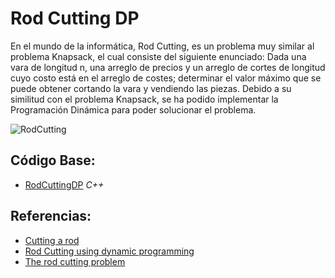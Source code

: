 # Rod Cutting DP
En el mundo de la informática, Rod Cutting, es un problema muy similar al problema
Knapsack, el cual consiste del siguiente enunciado: Dada una vara de longitud n, una arreglo de precios y un
arreglo de cortes de longitud cuyo costo está en el arreglo de costes; determinar el valor máximo que se puede
obtener cortando la vara y vendiendo las piezas. Debido a su similitud con el problema Knapsack, se ha podido implementar
la Programación Dinámica para poder solucionar el problema.

![RodCutting](https://assets.leetcode.com/uploads/2020/07/21/e11.jpg)

## Código Base:
- [RodCuttingDP](https://github.com/MarcosHT4/Algoritmica2repo/blob/master/algortimos/programacionDinamica/RodCutting/RodCuttingDP.cpp) _C++_

## Referencias:
- [Cutting a rod](https://www.geeksforgeeks.org/cutting-a-rod-dp-13/)
- [Rod Cutting using dynamic programming](https://www.codesdope.com/course/algorithms-rod-cutting/)
- [The rod cutting problem](https://www.educative.io/edpresso/the-rod-cutting-problem)
